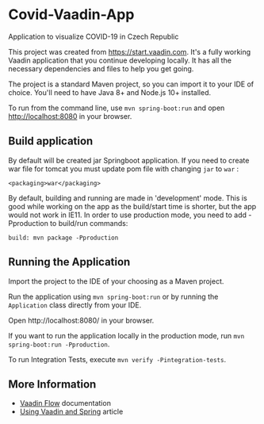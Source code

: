 # Covid-Vaadin-App
Application to visualize COVID-19 in Czech Republic

This project was created from https://start.vaadin.com. It's a fully working Vaadin application that you continue developing locally.
It has all the necessary dependencies and files to help you get going.

The project is a standard Maven project, so you can import it to your IDE of choice. You'll need to have Java 8+ and Node.js 10+ installed.

To run from the command line, use `mvn spring-boot:run` and open [http://localhost:8080](http://localhost:8080) in your browser.


## Build application

By default will be created jar Springboot application. If you need to create war file for tomcat you must update pom file with changing `jar` to `war` : 

`<packaging>war</packaging>`

By default, building and running are made in 'development' mode. This is good while working on the app as the build/start time is shorter, but the app would not work in IE11. In order to use production mode, you need to add -Pproduction to build/run commands:

`build: mvn package -Pproduction`

## Running the Application

Import the project to the IDE of your choosing as a Maven project.

Run the application using `mvn spring-boot:run` or by running the `Application` class directly from your IDE.

Open http://localhost:8080/ in your browser.

If you want to run the application locally in the production mode, run `mvn spring-boot:run -Pproduction`.

To run Integration Tests, execute `mvn verify -Pintegration-tests`.

## More Information

- [Vaadin Flow](https://vaadin.com/flow) documentation
- [Using Vaadin and Spring](https://vaadin.com/docs/v14/flow/spring/tutorial-spring-basic.html) article



